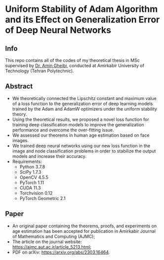 # Uniform Stability of Adam Algorithm and its Effect on Generalization Error of Deep Neural Networks
## Info
This repo contains all of the codes of my theoretical thesis in MSc supervised by [Dr. Amin Gheibi](https://scholar.google.ca/citations?user=7Eng5oAAAAAJ&hl=en), conducted at Amirkabir University of Technology (Tehran Polytechnic).
  
## Abstract
* We theoretically connected the Lipschitz constant and maximum value of a loss function to the generalization error of deep learning models trained by the Adam and AdamW optimizers under the uniform stability theory.
* Using the theoretical results, we proposed a novel loss function for training deep classification models to improve the generalization performance and overcome the over-fitting issue.
* We assessed our theorems in human age estimation based on face images.
* We trained deep neural networks using our new loss function in the image and node classification problems in order to stabilize the output models and increase their accuracy.
* Requirements:
  - Python 3.7.8
  - SciPy 1.7.3
  - OpenCV 4.5.5
  - PyTorch 1.11
  - CUDA 11.3
  - Torchvision 0.12
  - PyTorch Geometric 2.1
## Paper
* An original paper containing the theorems, proofs, and experiments on age estimation has been accepted for publication in Amirkabir Journal of Mathematics and Computing (AJMC);
* The article on the journal website: https://ajmc.aut.ac.ir/article_5213.html;
* PDF on arXiv: https://arxiv.org/abs/2303.16464.
